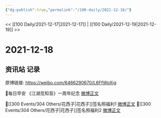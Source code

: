 ```yaml
---
{"dg-publish":true,"permalink":"/100-daily/2021-12-18/"}
---
```



<< [[100 Daily/2021-12-17\|2021-12-17]] | [[100 Daily/2021-12-19\|2021-12-19]] >>

# 2021-12-18

## 资讯站 记录

原博链接: https://weibo.com/6466290670/L6FfWoXig

🌟每日早安
《江湖觅知音》一周年纪念 [微博正文](https://weibo.com/detail/4715667553781799)

🌟[[300 Events/304 Others/花西子\|花西子]]签名照福利1 [微博正文](https://weibo.com/detail/4715712063473195)
🌟[[300 Events/304 Others/花西子\|花西子]]签名照福利2 [微博正文](https://weibo.com/detail/4715712603489014)
